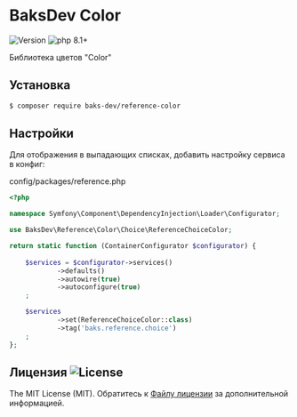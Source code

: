 # BaksDev Color

![Version](https://img.shields.io/badge/version-6.3.5-blue) ![php 8.1+](https://img.shields.io/badge/php-min%208.1-red.svg)

Библиотека цветов "Color"

## Установка

``` bash
$ composer require baks-dev/reference-color
```

## Настройки

Для отображения в выпадающих списках, добавить настройку сервиса в конфиг:

config/packages/reference.php

``` php
<?php

namespace Symfony\Component\DependencyInjection\Loader\Configurator;

use BaksDev\Reference\Color\Choice\ReferenceChoiceColor;

return static function (ContainerConfigurator $configurator) {
	
	$services = $configurator->services()
            ->defaults()
            ->autowire(true)
            ->autoconfigure(true)
	;

	$services
            ->set(ReferenceChoiceColor::class)
            ->tag('baks.reference.choice')
	;
};

```

## Лицензия ![License](https://img.shields.io/badge/MIT-green)

The MIT License (MIT). Обратитесь к [Файлу лицензии](LICENSE.md) за дополнительной информацией.


